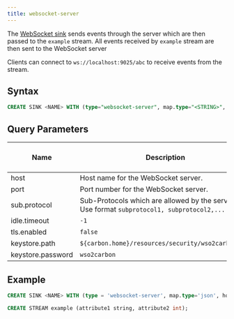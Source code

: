 ```yaml
---
title: websocket-server
---
```


The [WebSocket sink](websocket.md) sends events through the server which are then passed to the `example` stream. All events received by `example` stream are then sent to the WebSocket server

Clients can connect to `ws://localhost:9025/abc` to receive events from the stream.

## Syntax

```sql
CREATE SINK <NAME> WITH (type="websocket-server", map.type="<STRING>", host="<STRING>", port="<STRING>", sub.protocol="<STRING>", idle.timeout="<INT>", tls.enabled="<BOOL>", keystore.path="<STRING>", keystore.password="<STRING>"))
```

## Query Parameters


| Name | Description      | Default Value | Possible Data Types | Optional | Dynamic |
|------|------------------|---------------|---------------------|----------|---------|
| host | Host name for the WebSocket server. | - | STRING | No | No |
| port | Port number for the WebSocket server. | - | STRING | No | No |
| sub.protocol | Sub-Protocols which are allowed by the service. Use format `subprotocol1, subprotocol2,...` | `null` | STRING | Yes | No |
| idle.timeout | `-1` | INT | Yes | No |
| tls.enabled | `false` | BOOL | Yes | No |
| keystore.path | `${carbon.home}/resources/security/wso2carbon.jks` | STRING | Yes | No |
| keystore.password | `wso2carbon` | STRING | Yes | No |


## Example

```sql
CREATE SINK <NAME> WITH (type = 'websocket-server', map.type='json', host='localhost', port='8025')

CREATE STREAM example (attribute1 string, attribute2 int);
```
